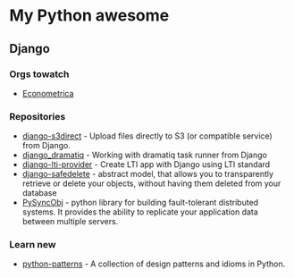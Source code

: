 # My Python awesome

## Django

### Orgs towatch

* [Econometrica](https://github.com/ecometrica[)


### Repositories

* [django-s3direct](https://github.com/bradleygdjango-s3direct) - Upload files directly to S3 (or compatible service) from Django.
* [django_dramatiq](https://github.com/Bogdanp/django_dramatiq) - Working with dramatiq task runner from Django 
* [django-lti-provider](https://github.com/ccnmtl/django-lti-provider) - Create LTI app with Django using LTI standard
* [django-safedelete](https://github.com/makinacorpus/django-safedelete) - abstract model, that allows you to transparently retrieve or delete your objects, without having them deleted from your database
* [PySyncObj](https://github.com/bakwc/PySyncObj) - python library for building fault-tolerant distributed systems. It provides the ability to replicate your application data between multiple servers.


### Learn new

* [python-patterns](https://github.com/faif/python-patterns) - A collection of design patterns and idioms in Python.

